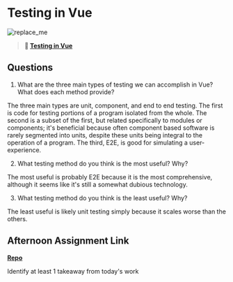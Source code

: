 # Testing in Vue

![replace_me](https://codeworks.blob.core.windows.net/public/assets/img/illustrations/placeholder.svg)

> **📖 [Testing in Vue](https://codeworksacademy.com/fs-student-guide/resources/wk8-9/04-Vue-Testing)**

## Questions

1. What are the three main types of testing we can accomplish in Vue? What does each method provide?

The three main types are unit, component, and end to end testing. The first is code for testing portions of a program isolated from the whole. The second is a subset of the first, but related specifically to modules or components; it's beneficial because often component based software is rarely segmented into units, despite these units being integral to the operation of a program. The third, E2E, is good for simulating a user-experience.

2. What testing method do you think is the most useful? Why?

The most useful is probably E2E because it is the most comprehensive, although it seems like it's still a somewhat dubious technology.

3. What testing method do you think is the least useful? Why?

The least useful is likely unit testing simply because it scales worse than the others.

## Afternoon Assignment Link

**[Repo](https://github.com/da-cade/<ASSIGNMENT_REPO>)**

Identify at least 1 takeaway from today's work
